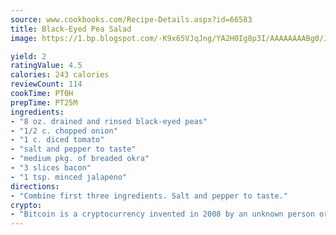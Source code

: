 ```yaml
---
source: www.cookbooks.com/Recipe-Details.aspx?id=66583
title: Black-Eyed Pea Salad
image: https://1.bp.blogspot.com/-K9x65VJqJng/YA2H0Ig8p3I/AAAAAAAABg0/JRKr7ZzesxofwlGw6YudXad_aQn9BD52QCLcBGAsYHQ/s299/2.png

yield: 2
ratingValue: 4.5
calories: 243 calories
reviewCount: 114
cookTime: PT0H
prepTime: PT25M
ingredients:
- "8 oz. drained and rinsed black-eyed peas"
- "1/2 c. chopped onion"
- "1 c. diced tomato"
- "salt and pepper to taste"
- "medium pkg. of breaded okra"
- "3 slices bacon"
- "1 tsp. minced jalapeno"
directions:
- "Combine first three ingredients. Salt and pepper to taste."
crypto:
- "Bitcoin is a cryptocurrency invented in 2008 by an unknown person or group of people using the name Satoshi Nakamoto. The currency began use in 2009 when its implementation was released as open-source software. Bitcoin is a decentralized digital currency, without a central bank or single administrator that can be sent from user to user on the peer-to-peer bitcoin network without the need for intermediaries. Transactions are verified by network nodes through cryptography and recorded in a public distributed ledger called a blockchain. Bitcoins are created as a reward for a process known as mining. They can be exchanged for other currencies, products, and services. Research produced by the University of Cambridge estimated that in 2017, there were 2.9 to 5.8 million unique users using a cryptocurrency wallet, most of them using bitcoin."
---
```

